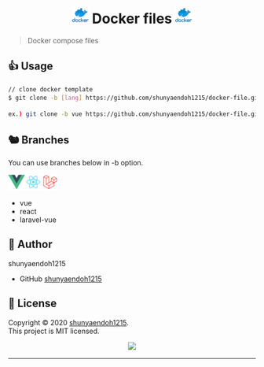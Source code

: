 <h1 align="center">
<img height='34' src='https://raw.githubusercontent.com/github/explore/80688e429a7d4ef2fca1e82350fe8e3517d3494d/topics/docker/docker.png' />
 Docker files
<img height='34' src='https://raw.githubusercontent.com/github/explore/80688e429a7d4ef2fca1e82350fe8e3517d3494d/topics/docker/docker.png' />
</h1>

> Docker compose files

## 👍 Usage

```sh
// clone docker template
$ git clone -b [lang] https://github.com/shunyaendoh1215/docker-file.git

ex.) git clone -b vue https://github.com/shunyaendoh1215/docker-file.git
```

## 🐿 Branches

You can use branches below in -b option.

<img align="left" height='34' src='https://raw.githubusercontent.com/github/explore/80688e429a7d4ef2fca1e82350fe8e3517d3494d/topics/vue/vue.png' />

<img align="left" height='34' src='https://raw.githubusercontent.com/github/explore/80688e429a7d4ef2fca1e82350fe8e3517d3494d/topics/react/react.png' />

<img height='34' src='https://raw.githubusercontent.com/github/explore/56a826d05cf762b2b50ecbe7d492a839b04f3fbf/topics/laravel/laravel.png' />

- vue
- react
- laravel-vue

## 👤 Author

shunyaendoh1215

- GitHub [shunyaendoh1215](https://github.com/shunyaendoh1215)

## 📝 License

Copyright © 2020 [shunyaendoh1215](https://github.com/shunyaendoh1215).<br />
This project is MIT licensed.

<p align="center">
  <img src="https://img.shields.io/twitter/url?style=social&url=https%3A%2F%2Fgithub.com%2Fshunyaendoh1215%2Fmarkup-template">
</p>

---
